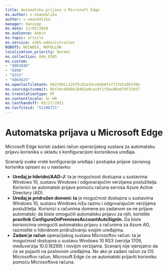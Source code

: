 ```yaml
---
title: Automatska prijava u Microsoft Edge
ms.author: v-smandalika
author: v-smandalika
manager: dansimp
ms.date: 12/03/2020
ms.audience: Admin
ms.topic: article
ms.service: o365-administration
ROBOTS: NOINDEX, NOFOLLOW
localization_priority: Normal
ms.collection: Adm_O365
ms.custom:
- "9003848"
- "6898"
- "8333"
- "9004625"
ms.openlocfilehash: 6021991c125f5cb2a33ce8db8fe7717b528bf49b
ms.sourcegitcommit: 6bfe9cd9d0b18481e0cac6f1f5bc86ed7df31037
ms.translationtype: MT
ms.contentlocale: hr-HR
ms.lasthandoff: 03/27/2021
ms.locfileid: "51398721"
---
```

# <a name="sign-in-to-microsoft-edge-automatically"></a>Automatska prijava u Microsoft Edge

Microsoft Edge koristi zadani račun operacijskog sustava za automatsku prijavu korisnika u skladu s konfiguracijom korisnikova uređaja. 

Scenariji svake vrste konfiguracije uređaja i postupka prijave zavisnog korisnika opisani su u nastavku:

- **Uređaj je hibridni/AAD-J:** ta je mogućnost dostupna u sustavima Windows 10, sustavu Windows i odgovarajućim verzijama poslužitelja. Korisnici se automatski prijave pomoću računa servisa Azure Active Directory (AD).
- **Uređaj je pridružen domeni: ta** je mogućnost dostupna u sustavima Windows 10, sustavu Windows nižu razinu i odgovarajućim verzijama poslužitelja. Korisnici s računima domene po zadanom se ne prijave automatski; da biste omogućili automatsku prijavu za njih, koristite **pravilnik ConfigureOnPremisesAccountAutoSignIn.** Da biste korisnicima omogućili automatsku prijavu s računima za Azure AD, razmislite o hibridnom pridruživanju svojim uređajima.
- **Zadani je račun** operacijskog sustava Microsoftov račun: ta je mogućnost dostupna u sustavu Windows 10 RS3 (verzija 1709, međuverzija 10.0.16299) i novijim verzijama. Scenarij nije vjerojatno da će se pojaviti na poslovnim uređajima. No ako je zadani račun za OS Microsoftov račun, Microsoft Edge će se automatski prijaviti korisniku pomoću Microsoftova računa.
 
 
